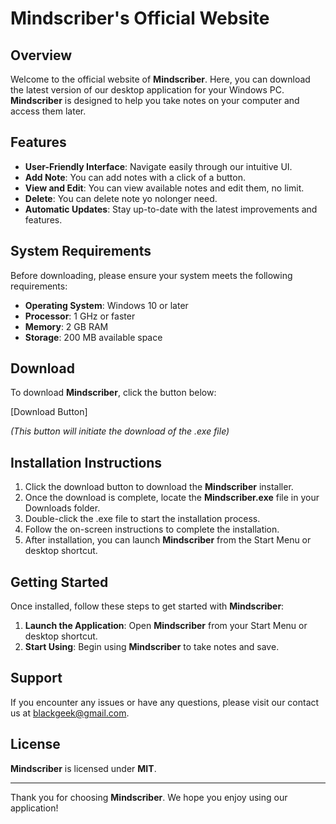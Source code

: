 # Mindscriber's Official Website

## Overview

Welcome to the official website of **Mindscriber**. Here, you can download the latest version of our desktop application for your Windows PC. **Mindscriber** is designed to help you take notes on your computer and access them later.

## Features

-   **User-Friendly Interface**: Navigate easily through our intuitive UI.
-   **Add Note**: You can add notes with a click of a button.
-   **View and Edit**: You can view available notes and edit them, no limit.
-   **Delete**: You can delete note yo nolonger need.
-   **Automatic Updates**: Stay up-to-date with the latest improvements and features.

## System Requirements

Before downloading, please ensure your system meets the following requirements:

-   **Operating System**: Windows 10 or later
-   **Processor**: 1 GHz or faster
-   **Memory**: 2 GB RAM
-   **Storage**: 200 MB available space

## Download

To download **Mindscriber**, click the button below:

[Download Button]

_(This button will initiate the download of the .exe file)_

## Installation Instructions

1. Click the download button to download the **Mindscriber** installer.
2. Once the download is complete, locate the **Mindscriber.exe** file in your Downloads folder.
3. Double-click the .exe file to start the installation process.
4. Follow the on-screen instructions to complete the installation.
5. After installation, you can launch **Mindscriber** from the Start Menu or desktop shortcut.

## Getting Started

Once installed, follow these steps to get started with **Mindscriber**:

1. **Launch the Application**: Open **Mindscriber** from your Start Menu or desktop shortcut.
2. **Start Using**: Begin using **Mindscriber** to take notes and save.

## Support

If you encounter any issues or have any questions, please visit our contact us at blackgeek@gmail.com.

## License

**Mindscriber** is licensed under **MIT**.

---

Thank you for choosing **Mindscriber**. We hope you enjoy using our application!
